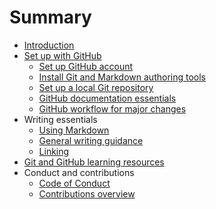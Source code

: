 # Summary

* [Introduction](introduction.md)
* [Set up with GitHub](setup/sign-up.md)
  * [Set up GitHub account](setup/sign-up.md)
  * [Install Git and Markdown authoring tools](setup/install-tools.md)
  * [Set up a local Git repository](setup/local-repo.md)
  * [GitHub documentation essentials](setup/git-fundamentals.md)
  * [GitHub workflow for major changes](setup/full-workflow.md)
* Writing essentials
  * [Using Markdown](writing-essentials/using-markdown.md)
  * [General writing guidance](writing-essentials/general-writing-guidance.md)
  * [Linking](writing-essentials/linking.md)
* [Git and GitHub learning resources](resources.md)
* Conduct and contributions
  * [Code of Conduct](conduct/code-of-conduct.md)
  * [Contributions overview](conduct/contributing.md)

